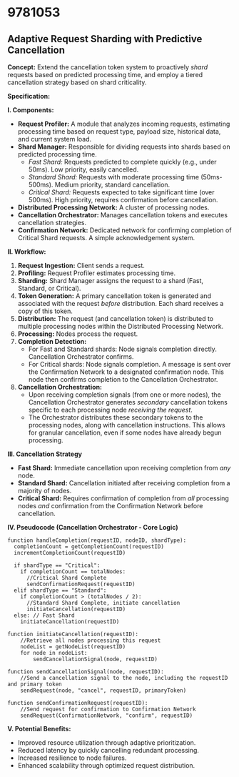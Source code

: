# 9781053

## Adaptive Request Sharding with Predictive Cancellation

**Concept:** Extend the cancellation token system to proactively *shard* requests based on predicted processing time, and employ a tiered cancellation strategy based on shard criticality.

**Specification:**

**I. Components:**

*   **Request Profiler:** A module that analyzes incoming requests, estimating processing time based on request type, payload size, historical data, and current system load.
*   **Shard Manager:** Responsible for dividing requests into shards based on predicted processing time.  
    *   *Fast Shard:* Requests predicted to complete quickly (e.g., under 50ms).  Low priority, easily cancelled.
    *   *Standard Shard:*  Requests with moderate processing time (50ms-500ms). Medium priority, standard cancellation.
    *   *Critical Shard:* Requests expected to take significant time (over 500ms). High priority, requires confirmation before cancellation.
*   **Distributed Processing Network:** A cluster of processing nodes.
*   **Cancellation Orchestrator:** Manages cancellation tokens and executes cancellation strategies.
*   **Confirmation Network:** Dedicated network for confirming completion of Critical Shard requests.  A simple acknowledgement system.

**II. Workflow:**

1.  **Request Ingestion:** Client sends a request.
2.  **Profiling:** Request Profiler estimates processing time.
3.  **Sharding:** Shard Manager assigns the request to a shard (Fast, Standard, or Critical).
4.  **Token Generation:** A primary cancellation token is generated and associated with the request *before* distribution.  Each shard receives a copy of this token.
5.  **Distribution:** The request (and cancellation token) is distributed to multiple processing nodes within the Distributed Processing Network.
6.  **Processing:** Nodes process the request.
7.  **Completion Detection:**
    *   For Fast and Standard shards: Node signals completion directly. Cancellation Orchestrator confirms.
    *   For Critical shards: Node signals completion. A message is sent over the Confirmation Network to a designated confirmation node. This node then confirms completion to the Cancellation Orchestrator.
8.  **Cancellation Orchestration:**
    *   Upon receiving completion signals (from one or more nodes), the Cancellation Orchestrator generates *secondary* cancellation tokens specific to each processing node *receiving the request*.
    *   The Orchestrator distributes these secondary tokens to the processing nodes, along with cancellation instructions. This allows for granular cancellation, even if some nodes have already begun processing.

**III. Cancellation Strategy**

*   **Fast Shard:**  Immediate cancellation upon receiving completion from *any* node.
*   **Standard Shard:** Cancellation initiated after receiving completion from a majority of nodes.
*   **Critical Shard:** Requires confirmation of completion from *all* processing nodes *and* confirmation from the Confirmation Network before cancellation.

**IV. Pseudocode (Cancellation Orchestrator - Core Logic)**

```pseudocode
function handleCompletion(requestID, nodeID, shardType):
  completionCount = getCompletionCount(requestID)
  incrementCompletionCount(requestID)

  if shardType == "Critical":
    if completionCount == totalNodes:
      //Critical Shard Complete
      sendConfirmationRequest(requestID)
  elif shardType == "Standard":
    if completionCount > (totalNodes / 2):
      //Standard Shard Complete, initiate cancellation
      initiateCancellation(requestID)
  else: // Fast Shard
    initiateCancellation(requestID)

function initiateCancellation(requestID):
    //Retrieve all nodes processing this request
    nodeList = getNodeList(requestID)
    for node in nodeList:
        sendCancellationSignal(node, requestID)

function sendCancellationSignal(node, requestID):
    //Send a cancellation signal to the node, including the requestID and primary token
    sendRequest(node, "cancel", requestID, primaryToken)

function sendConfirmationRequest(requestID):
    //Send request for confirmation to Confirmation Network
    sendRequest(ConfirmationNetwork, "confirm", requestID)
```

**V.  Potential Benefits:**

*   Improved resource utilization through adaptive prioritization.
*   Reduced latency by quickly cancelling redundant processing.
*   Increased resilience to node failures.
*   Enhanced scalability through optimized request distribution.
